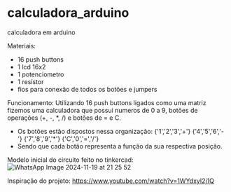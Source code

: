 # calculadora_arduino
calculadora em arduino

Materiais:
  - 16 push buttons
  - 1 lcd 16x2
  - 1 potenciometro
  - 1 resistor
  - fios para conexão de todos os botões e jumpers

Funcionamento:
Utilizando 16 push buttons ligados como uma matriz fizemos uma calculadora que possui numeros de 0 a 9, botões de operações (+, -, *, /) e botões de = e C.
  - Os botões estão dispostos nessa organização:
    {'1','2','3','+'}
    {'4','5','6','-'}
    {'7','8','9','*'}
    {'C','0','=','/'}
  - Sendo que cada botão representa a função da sua respectiva posição.

Modelo inicial do circuito feito no tinkercad:
![WhatsApp Image 2024-11-19 at 21 25 52](https://github.com/user-attachments/assets/dfb3cd21-c20b-4233-86e5-4807a89b01f2)


Inspiração do projeto: https://www.youtube.com/watch?v=1WYdxyI2j1Q
